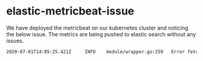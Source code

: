# elastic-metricbeat-issue
We have deployed the metricbeat on our kubernetes cluster and noticing the below issue. The metrics are being pushed to elastic search without any issues.

```bash
2020-07-01T14:05:25.421Z     INFO    module/wrapper.go:259   Error fetching data for metricset kubernetes.apiserver: error getting metrics: unexpected status code 403 from server
```
